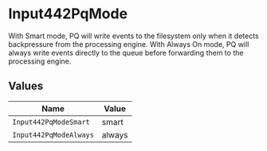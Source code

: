 # Input442PqMode

With Smart mode, PQ will write events to the filesystem only when it detects backpressure from the processing engine. With Always On mode, PQ will always write events directly to the queue before forwarding them to the processing engine.


## Values

| Name                   | Value                  |
| ---------------------- | ---------------------- |
| `Input442PqModeSmart`  | smart                  |
| `Input442PqModeAlways` | always                 |